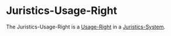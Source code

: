# Juristics-Usage-Right

The Juristics-Usage-Right is a [Usage-Right](60049.md) in a [Juristics-System](670001.md).